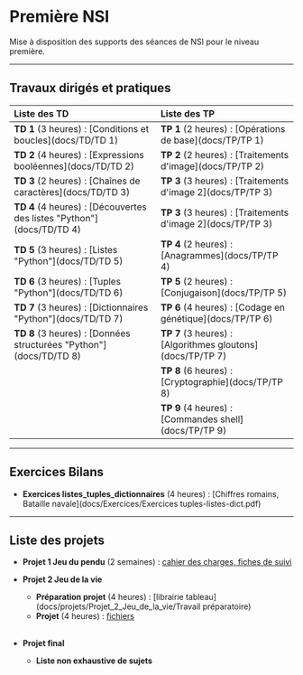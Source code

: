 # Première NSI 

Mise à disposition des supports des séances de NSI pour le niveau première.

___  

## Travaux dirigés et pratiques

|Liste des TD|Liste des TP|
|:----|:----|
|**TD 1** (3 heures) : [Conditions et boucles](docs/TD/TD 1)|**TP 1** (2 heures) : [Opérations de base](docs/TP/TP 1)|
|**TD 2** (4 heures) : [Expressions booléennes](docs/TD/TD 2)|**TP 2** (2 heures) : [Traitements d'image](docs/TP/TP 2)|
|**TD 3** (2 heures) : [Chaînes de caractères](docs/TD/TD 3)|**TP 3** (3 heures) : [Traitements d'image 2](docs/TP/TP 3)|
|**TD 4** (4 heures) : [Découvertes des listes "Python"](docs/TD/TD 4)|**TP 3** (3 heures) : [Traitements d'image 2](docs/TP/TP 3)|
|**TD 5** (3 heures) : [Listes "Python"](docs/TD/TD 5)|**TP 4** (2 heures) : [Anagrammes](docs/TP/TP 4)|
|**TD 6** (3 heures) : [Tuples "Python"](docs/TD/TD 6)|**TP 5** (2 heures) : [Conjugaison](docs/TP/TP 5)|
|**TD 7** (3 heures) : [Dictionnaires "Python"](docs/TD/TD 7)|**TP 6** (4 heures) : [Codage en génétique](docs/TP/TP 6)|
|**TD 8** (3 heures) : [Données structurées "Python"](docs/TD/TD 8)|**TP 7** (3 heures) : [Algorithmes gloutons](docs/TP/TP 7)|
||**TP 8** (6 heures) : [Cryptographie](docs/TP/TP 8)|
||**TP 9** (4 heures) : [Commandes shell](docs/TP/TP 9)|

___

## Exercices Bilans

- **Exercices listes_tuples_dictionnaires** (4 heures) : [Chiffres romains, Bataille navale](docs/Exercices/Exercices tuples-listes-dict.pdf)

___

## Liste des projets

- **Projet 1    Jeu du pendu** (2 semaines) : [cahier des charges, fiches de suivi](docs/projets/Projet_1_Jeu_du_pendu)

- **Projet 2    Jeu de la vie**
    - **Préparation projet** (4 heures) : [librairie tableau](docs/projets/Projet_2_Jeu_de_la_vie/Travail préparatoire)
    - **Projet** (4 heures) : [fichiers](docs/projets/Projet_2_Jeu_de_la_vie)
    <br/>
- **Projet final**
    - **Liste non exhaustive de sujets**
